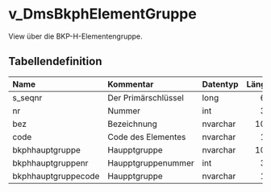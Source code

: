 # v_DmsBkphElementGruppe

View über die BKP-H-Elementengruppe.

## Tabellendefinition

| Name                | Kommentar           | Datentyp | Länge | Nullable |
| :------------------ | :------------------ | :------- | ----: | :------: |
| s_seqnr             | Der Primärschlüssel | long     |    64 |    N     |
| nr                  | Nummer              | int      |    32 |    N     |
| bez                 | Bezeichnung         | nvarchar |   100 |    N     |
| code                | Code des Elementes  | nvarchar |    10 |    N     |
| bkphhauptgruppe     | Haupptgruppe        | nvarchar |   100 |    N     |
| bkphhauptgruppenr   | Haupptgruppenummer  | int      |    32 |    N     |
| bkphhauptgruppecode | Haupptgruppe        | nvarchar |    10 |    N     |
